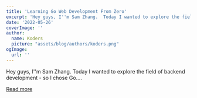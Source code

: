 ```yaml
---
title: 'Learning Go Web Development From Zero'
excerpt: 'Hey guys, I''m Sam Zhang.  Today I wanted to explore the field of backend development - so I chose Go....'
date: '2022-05-26'
coverImage: ''
author:
  name: Koders
  picture: "assets/blog/authors/koders.png"
ogImage:
  url: ''
---
```


Hey guys, I''m Sam Zhang.  Today I wanted to explore the field of backend development - so I chose Go....

[Read more](https://dev.to/samzhangjy/learning-go-web-development-from-zero-a1l)
